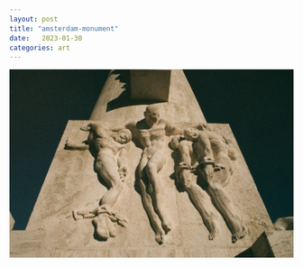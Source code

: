 ```yaml
---
layout: post
title: "amsterdam-monument"
date:   2023-01-30
categories: art
---
```


![amsterdam-monument](/img/arts/nikon-fm/amsterdam-monument.jpg)
